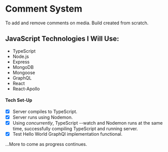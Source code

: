 # Comment System

To add and remove comments on media. Build created from scratch.

## JavaScript Technologies I Will Use:

* TypeScript
* Node.js
* Express
* MongoDB
* Mongoose
* GraphQL
* React
* React-Apollo

#### Tech Set-Up
- [X] Server compiles to TypeScript.
- [X] Server runs using Nodemon.
- [X] Using *concurrently*, TypeScript --watch and Nodemon runs at the same time, successfully compiling TypeScript and running server.
- [X] Test Hello World GraphQl implementation functional.

...More to come as progress continues.